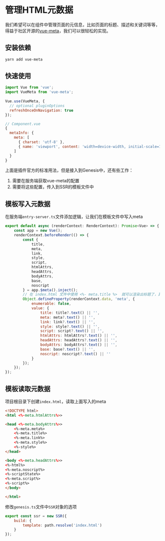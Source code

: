# 管理HTML元数据
我们希望可以在组件中管理页面的元信息，比如页面的标题、描述和关键词等等，得益于社区开源的[vue-meta](https://vue-meta.nuxtjs.org)，我们可以很轻松的实现。

## 安装依赖
```bash
yarn add vue-meta
```

## 快速使用
```javascript
import Vue from 'vue';
import VueMeta from 'vue-meta';
 
Vue.use(VueMeta, {
  // optional pluginOptions
  refreshOnceOnNavigation: true
});

```
```javascript
// Component.vue
{
  metaInfo: {
    meta: [
      { charset: 'utf-8' },
      { name: 'viewport', content: 'width=device-width, initial-scale=1' }
    ]
  }
}
```
上面是插件官方的标准用法，但是接入到Genesis中，还有些工作：
1. 需要在服务端获取vue-meta的配置
2. 需要将这些配置，传入到SSR的模板文件中

## 模板写入元数据
在服务端`entry-server.ts`文件添加逻辑，让我们在模板文件中写入meta
```javascript
export default async (renderContext: RenderContext): Promise<Vue> => {
    const app = new Vue();
    renderContext.beforeRender(() => {
        const {
            title,
            meta,
            link,
            style,
            script,
            htmlAttrs,
            headAttrs,
            bodyAttrs,
            base,
            noscript
        } = app.$meta().inject();
        // 在 index.html 文件中使用 <%- meta.title %>  就可以渲染出标题了，其它的举一反三
        Object.defineProperty(renderContext.data, 'meta', {
            enumerable: false,
            value: {
                title: title?.text() || '',
                meta: meta?.text() || '',
                link: link?.text() || '',
                style: style?.text() || '',
                script: script?.text() || '',
                htmlAttrs: htmlAttrs?.text() || '',
                headAttrs: headAttrs?.text() || '',
                bodyAttrs: bodyAttrs?.text() || '',
                base: base?.text() || '',
                noscript: noscript?.text() || ''
            }
        });
    });
});
```

## 模板读取元数据
项目根目录下创建`index.html`，读取上面写入的meta
```html
<!DOCTYPE html>
<html <%-meta.htmlAttrs%>>

<head <%-meta.bodyAttrs%>>
    <%-meta.meta%>
    <%-meta.title%>
    <%-meta.link%>
    <%-meta.style%>
    <%-style%>
</head>

<body <%-meta.headAttrs%>>
<%-html%>
<%-meta.noscript%>
<%-scriptState%>
<%-meta.script%>
<%-script%>
</body>

</html>
```
修改`genesis.ts`文件中`SSR`对象的选项
```javascript
export const ssr = new SSR({
    build: {
        template: path.resolve('index.html')
    }
});
```